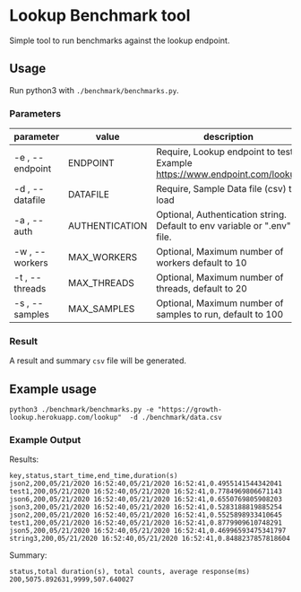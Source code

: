# Lookup Benchmark tool
Simple tool to run benchmarks against the lookup endpoint.

## Usage
Run python3 with `./benchmark/benchmarks.py`.

### Parameters

| parameter | value | description |
|----|----|----|
|-e , --endpoint | ENDPOINT | Require, Lookup endpoint to test. Example https://www.endpoint.com/lookup |
|-d , --datafile | DATAFILE | Require, Sample Data file (csv) to load |
|-a , --auth | AUTHENTICATION | Optional, Authentication string. Default to env variable or ".env" file. |
|-w , --workers | MAX_WORKERS | Optional, Maximum number of workers default to 10 |
|-t , --threads | MAX_THREADS | Optional, Maximum number of threads, default to 20 |
|-s , --samples | MAX_SAMPLES | Optional, Maximum number of samples to run, default to 100 |

### Result
A result and summary `csv` file will be generated.

## Example usage
```
python3 ./benchmark/benchmarks.py -e "https://growth-lookup.herokuapp.com/lookup"  -d ./benchmark/data.csv
```

### Example Output
Results:
```
key,status,start_time,end_time,duration(s)
json2,200,05/21/2020 16:52:40,05/21/2020 16:52:41,0.4955141544342041
test1,200,05/21/2020 16:52:40,05/21/2020 16:52:41,0.7784969806671143
json6,200,05/21/2020 16:52:40,05/21/2020 16:52:41,0.6550769805908203
json3,200,05/21/2020 16:52:40,05/21/2020 16:52:41,0.5283188819885254
json2,200,05/21/2020 16:52:40,05/21/2020 16:52:41,0.5525898933410645
test1,200,05/21/2020 16:52:40,05/21/2020 16:52:41,0.8779909610748291
json5,200,05/21/2020 16:52:40,05/21/2020 16:52:41,0.46996593475341797
string3,200,05/21/2020 16:52:40,05/21/2020 16:52:41,0.8488237857818604
```

Summary:
```
status,total duration(s), total counts, average response(ms)
200,5075.892631,9999,507.640027
```